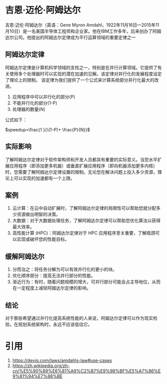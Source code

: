 # 吉恩·迈伦·阿姆达尔
吉恩·迈伦·阿姆达尔（英语：Gene Myron Amdahl，1922年11月16日—2015年11月10日）是一名美国半导体工程师和企业家。他在IBM工作多年，后来创办了阿姆达尔公司。他提出的阿姆达尔定律成为平行运算领域的重要定律之一
## 阿姆达尔定律
阿姆达尔定律是计算机科学领域的支柱之一，特别是在并行计算领域。它提供了有关使用多个处理器时可以实现的潜在加速的见解。该定律对并行化的发展程度设定了理论上的限制。
该定律为我们提供了一个公式来计算系统部分并行化最大的改进。
1. 应用程序中可以并行化的部分(P)
2. 不能并行化的部分(1-P)
3. 处理器的数量(N)

公式如下：

$speedup=\frac{1 }{\(1-P)+ \frac{P}{N}}$
## 实际影响
了解阿姆达尔定律对于软件架构师和开发人员都具有重要的实际意义。当您水平扩展应用程序（即添加更多机器）或垂直扩展应用程序（即向机器添加更多内核）时，您需要了解阿姆达尔定律设置的限制。无论您在解决问题上投​​入多少资源，理论上可以实现的加速都有一个上限。
## 案例
1. 云计算：在云中自动扩展时，了解阿姆达尔定律的局限性可以帮助您就分配多少资源做出明智的决策。
2. 大数据：对于大数据处理任务，了解阿姆达尔定律可以帮助您优化算法以获得最大效率。
3. 高性能计算 (HPC)：阿姆达尔定律对于 HPC 应用程序至关重要，了解瓶颈可以实现或破坏您的性能目标。

## 缓解阿姆达尔

1. 分而治之：将任务分解为可以有效并行化的更小的块。
2. 优化顺序部分：提高无法并行部分的性能。
3. 渐近行为：有时，随着问题规模的增大，可并行部分可能会占主导地位，从而在一定程度上减轻阿姆达尔定律的影响。

## 结论
对于那些希望通过并行化提高系统性能的人来说，阿姆达尔定律可以作为现实检验。在规划系统架构时，永远不应该低估它。

# 引用
1. https://deviq.com/laws/amdahls-law#use-cases
2. https://zh.wikipedia.org/zh-cn/%E5%90%89%E6%81%A9%C2%B7%E9%98%BF%E5%A7%86%E9%81%94%E7%88%BE
